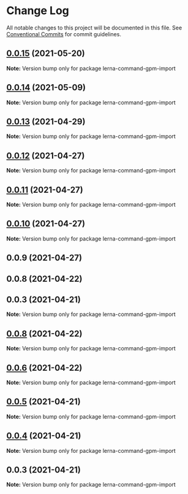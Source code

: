 # Change Log

All notable changes to this project will be documented in this file.
See [Conventional Commits](https://conventionalcommits.org) for commit guidelines.

## [0.0.15](https://github.com/imcuttle/lerna-commands/compare/lerna-command-gpm-import@0.0.14...lerna-command-gpm-import@0.0.15) (2021-05-20)

**Note:** Version bump only for package lerna-command-gpm-import





## [0.0.14](https://github.com/imcuttle/lerna-commands/compare/lerna-command-gpm-import@0.0.13...lerna-command-gpm-import@0.0.14) (2021-05-09)

**Note:** Version bump only for package lerna-command-gpm-import

## [0.0.13](https://github.com/imcuttle/lerna-commands/compare/lerna-command-gpm-import@0.0.12...lerna-command-gpm-import@0.0.13) (2021-04-29)

**Note:** Version bump only for package lerna-command-gpm-import

## [0.0.12](https://github.com/imcuttle/lerna-commands/compare/lerna-command-gpm-import@0.0.11...lerna-command-gpm-import@0.0.12) (2021-04-27)

**Note:** Version bump only for package lerna-command-gpm-import

## [0.0.11](https://github.com/imcuttle/lerna-commands/compare/lerna-command-gpm-import@0.0.10...lerna-command-gpm-import@0.0.11) (2021-04-27)

**Note:** Version bump only for package lerna-command-gpm-import

## [0.0.10](https://github.com/imcuttle/lerna-commands/compare/lerna-command-gpm-import@0.0.9...lerna-command-gpm-import@0.0.10) (2021-04-27)

**Note:** Version bump only for package lerna-command-gpm-import

## 0.0.9 (2021-04-27)

## 0.0.8 (2021-04-22)

## 0.0.3 (2021-04-21)

**Note:** Version bump only for package lerna-command-gpm-import

## [0.0.8](https://github.com/imcuttle/lerna-commands/compare/v0.0.6...v0.0.8) (2021-04-22)

**Note:** Version bump only for package lerna-command-gpm-import

## [0.0.6](https://github.com/imcuttle/lerna-commands/compare/v0.0.5...v0.0.6) (2021-04-22)

**Note:** Version bump only for package lerna-command-gpm-import

## [0.0.5](https://github.com/imcuttle/lerna-commands/compare/v0.0.4...v0.0.5) (2021-04-21)

**Note:** Version bump only for package lerna-command-gpm-import

## [0.0.4](https://github.com/imcuttle/lerna-commands/compare/v0.0.3...v0.0.4) (2021-04-21)

**Note:** Version bump only for package lerna-command-gpm-import

## 0.0.3 (2021-04-21)

**Note:** Version bump only for package lerna-command-gpm-import
